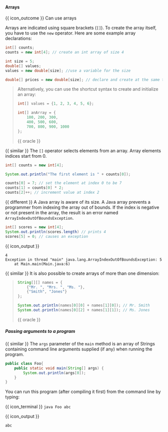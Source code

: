 <div id="title">

#### Arrays

</div>

<span id="prereqs"></span>

<span id="outcomes">{{ icon_outcome }} Can use arrays</span>

<div id="body">

Arrays are indicated using square brackets (`[]`). To create the array itself, you have to use the `new` operator. Here are some example array declarations:
```java
int[] counts;
counts = new int[4]; // create an int array of size 4

int size = 5;
double[] values;
values = new double[size]; //use a variable for the size

double[] prices = new double[size]; // declare and create at the same time
```
<blockquote>
Alternatively, you can use the shortcut syntax to create and initialize an array:

```java
int[] values = {1, 2, 3, 4, 5, 6};

int[] anArray = {
    100, 200, 300,
    400, 500, 600,
    700, 800, 900, 1000
};
```
{{ oracle }}
</blockquote>

{{ similar }} The `[]` operator selects elements from an array. Array elements <tooltip content="i.e., the index of the first element is 0, not 1">indices start from 0</tooltip>.
```java
int[] counts = new int[4];

System.out.println("The first element is " + counts[0]);

counts[0] = 7; // set the element at index 0 to be 7
counts[1] = counts[0] * 2;
counts[2]++; // increment value at index 2
```

{{ different }} A Java array is aware of its size. A Java array prevents a programmer from indexing the array out of bounds. If the index is negative or not present in the array, the result is an error named `ArrayIndexOutOfBoundsException`.
```java
int[] scores = new int[4];
System.out.println(scores.length) // prints 4
scores[5] = 0; // causes an exception
```
{{ icon_output }}
```
4
Exception in thread "main" java.lang.ArrayIndexOutOfBoundsException: 5
	at Main.main(Main.java:6)
```


{{ similar }} It is also possible to create arrays of more than one dimension:
<blockquote>

```java
String[][] names = {
    {"Mr. ", "Mrs. ", "Ms. "},
    {"Smith", "Jones"}
};

System.out.println(names[0][0] + names[1][0]); // Mr. Smith
System.out.println(names[0][2] + names[1][1]); // Ms. Jones
```
{{ oracle }}
</blockquote>

##### Passing arguments to a program

{{ similar }} The `args` parameter of the `main` method is an array of Strings containing command line arguments supplied (if any) when running the program.
```java
public class Foo{
    public static void main(String[] args) {
        System.out.println(args[0]);
    }
}
```
You can run this program (after compiling it first) from the command line by typing:

{{ icon_terminal }} `java Foo abc`

{{ icon_output }}

`abc`

</div>

<div id="extras">
  <include src="resourcesPanel.md" boilerplate />
  <include src="exercisesPanel.md" boilerplate />
</div>
